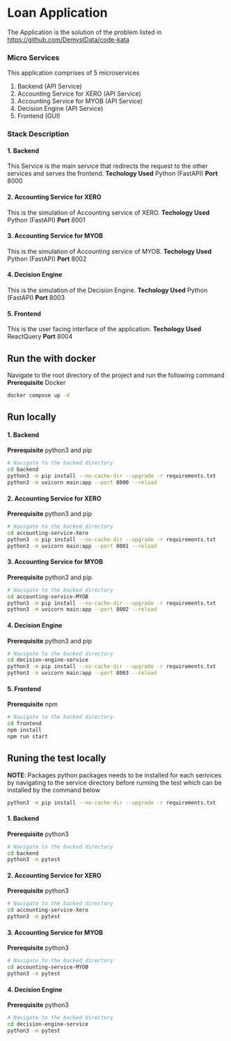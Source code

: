 # Loan Application
The Application is the solution of the problem listed in https://github.com/DemystData/code-kata
### Micro Services

This application comprises of 5 microservices
1. Backend (API Service)
2. Accounting Service for XERO (API Service)
3. Accounting Service for MYOB (API Service)
4. Decision Engine (API Service)
5. Frontend (GUI)

### Stack Description
#### 1. Backend
This Service is the main service that redirects the request to the other services and serves the frontend. 
**Techology Used** Python (FastAPI)
**Port** 8000

#### 2. Accounting Service for XERO
This is the simulation of Accounting service of XERO.
**Techology Used** Python (FastAPI)
**Port** 8001

#### 3. Accounting Service for MYOB
This is the simulation of Accounting service of MYOB.
**Techology Used** Python (FastAPI)
**Port** 8002

#### 4. Decision Engine
This is the simulation of the Decision Engine.
**Techology Used** Python (FastAPI)
**Port** 8003

#### 5. Frontend
This is the user facing interface of the application.
**Techology Used** ReactQuery
**Port** 8004

## Run the with docker
Navigate to the root directory of the project and run the following command
**Prerequisite** Docker
```bash
docker compose up -d
```

## Run locally
#### 1. Backend
**Prerequisite** python3 and pip
```bash
# Navigate to the backed directory
cd backend
python3 -m pip install --no-cache-dir --upgrade -r requirements.txt
python3 -m uvicorn main:app --port 8000 --reload
```

#### 2. Accounting Service for XERO
**Prerequisite** python3 and pip
```bash
# Navigate to the backed directory
cd accounting-service-Xero
python3 -m pip install --no-cache-dir --upgrade -r requirements.txt
python3 -m uvicorn main:app --port 8001 --reload
```

#### 3. Accounting Service for MYOB
**Prerequisite** python3 and pip
```bash
# Navigate to the backed directory
cd accounting-service-MYOB
python3 -m pip install --no-cache-dir --upgrade -r requirements.txt
python3 -m uvicorn main:app --port 8002 --reload
```

#### 4. Decision Engine
**Prerequisite** python3 and pip
```bash
# Navigate to the backed directory
cd decision-engine-service
python3 -m pip install --no-cache-dir --upgrade -r requirements.txt
python3 -m uvicorn main:app --port 8003 --reload
```

#### 5. Frontend
**Prerequisite** npm
```bash
# Navigate to the backed directory
cd frontend
npm install
npm run start
```
## Runing the test locally
**NOTE**: Packages python packages needs to be installed for each serivices by navigating to the service directory before running the test which can be installed by the command below
```bash
python3 -m pip install --no-cache-dir --upgrade -r requirements.txt
```
#### 1. Backend
**Prerequisite** python3
```bash
# Navigate to the backed directory
cd backend
python3 -m pytest
```

#### 2. Accounting Service for XERO
**Prerequisite** python3
```bash
# Navigate to the backed directory
cd accounting-service-Xero
python3 -m pytest
```

#### 3. Accounting Service for MYOB
**Prerequisite** python3
```bash
# Navigate to the backed directory
cd accounting-service-MYOB
python3 -m pytest
```

#### 4. Decision Engine
**Prerequisite** python3
```bash
# Navigate to the backed directory
cd decision-engine-service
python3 -m pytest
```





